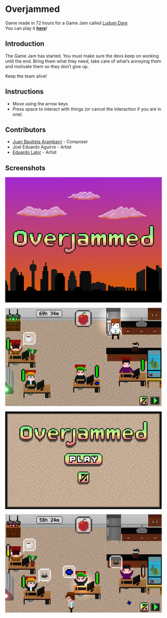 # Overjammed

Game made in 72 hours for a Game Jam called [Ludum Dare](ldjam.com/)  
You can play it [**here**](https://nachodlv.itch.io/overjammed)!  

## Introduction
The Game Jam has started. You must make sure the devs keep on working until the end. Bring them what they need, take care of what’s annoying them and motivate them so they don’t give up.

Keep the team alive!

## Instructions
- Move using the arrow keys
- Press space to interact with things (or cancel the interaction if you are in one)

## Contributors
- [Juan Bautista Arambarri](https://github.com/JuanArambarri) - Composer 
- Joel Eduardo Aguirre - Artist
- [Eduardo Lalor](https://github.com/Dwape) - Artist

## Screenshots

![](Screenshots/overjammed.png)

![](Screenshots/overjammed2.png)

![](Screenshots/overjammed3.png)

![](Screenshots/overjammed4.png)